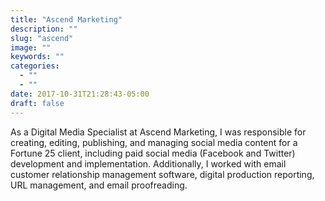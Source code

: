 ```yaml
---
title: "Ascend Marketing"
description: ""
slug: "ascend"
image: ""
keywords: ""
categories:
  - ""
  - ""
date: 2017-10-31T21:28:43-05:00
draft: false
---
```


As a Digital Media Specialist at Ascend Marketing, I was responsible for creating, editing, publishing, and managing social media content for a Fortune 25 client, including paid social media (Facebook and Twitter) development and implementation. Additionally, I worked with email customer relationship management software, digital production reporting, URL management, and email proofreading.

